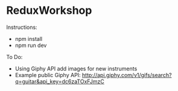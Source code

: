 # ReduxWorkshop

Instructions:
- npm install
- npm run dev

To Do:
- Using Giphy API add images for new instruments
- Example public Giphy API: http://api.giphy.com/v1/gifs/search?q=guitar&api_key=dc6zaTOxFJmzC
